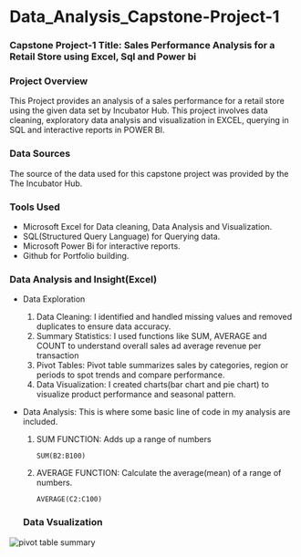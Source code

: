 # Data_Analysis_Capstone-Project-1

### Capstone Project-1 Title: Sales Performance Analysis for a Retail Store using Excel, Sql and Power bi

### Project Overview
This Project provides an analysis of a sales performance for a retail store using the given data set by Incubator Hub. This project involves data cleaning, exploratory data analysis and visualization in EXCEL, querying in SQL and interactive reports in POWER BI.

### Data Sources
The source of the data used for this capstone project was provided by the The Incubator Hub.

### Tools Used
- Microsoft Excel for Data cleaning, Data Analysis and Visualization.
- SQL(Structured Query Language) for Querying data.
- Microsoft Power Bi for interactive reports.
- Github for Portfolio building.

### Data Analysis and Insight(Excel)
- Data Exploration 
  1. Data Cleaning: I identified and handled missing values and removed duplicates to ensure data accuracy.
  2. Summary Statistics: I used functions like SUM, AVERAGE and COUNT to understand overall sales ad average revenue per transaction
  3. Pivot Tables: Pivot table summarizes sales by categories, region or periods to spot trends and compare performance.
  4. Data Visualization: I created charts(bar chart and pie chart) to visualize product performance and seasonal pattern.
  
- Data Analysis: This is where some basic line of code in my analysis are included.
  1. SUM FUNCTION: Adds up a range of numbers
     ``` Excel
     SUM(B2:B100)
     ```
  2. AVERAGE FUNCTION: Calculate the average(mean) of a range of numbers.
     ```Excel
     AVERAGE(C2:C100)
     ```
  ### Data Vsualization
  

![pivot table summary](https://github.com/user-attachments/assets/ca8ec8a6-1134-440f-a293-d89b3e388cf4)
